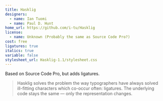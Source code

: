 ```yaml
---
title: Hasklig
designers:
  - name: Ian Tuomi
  - name: Paul D. Hunt
home_url: https://github.com/i-tu/Hasklig
license:
  - name: Unknown (Probably the same as Source Code Pro?)
cost: free
ligatures: true
italics: true
variable: false
stylesheet_url: Hasklig-1.1/stylesheet.css
---
```


Based on Source Code Pro, but adds ligatures.

> Hasklig solves the problem the way typographers have always solved ill-fitting characters which co-occur often: ligatures. The underlying code stays the same — only the representation changes.
